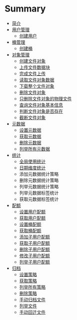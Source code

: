 # Summary

* [简介](README.md)
* [用户管理](user.md)
   * [创建用户](user_create.md)
* [桶管理](bucket.md)
   * [创建桶](bucket_create.md)
* [对象管理](object.md)
   * [创建文件对象](object_create.md)
   * [上传文件数据块](object_write.md)
   * [完成文件上传](object_finish.md)
   * [读取文件对象数据](object_read.md)
   * [下载整个文件对象](object_download.md)
   * [删除文件对象](object_remove.md)
   * [只删除文件对象的物理文件](object_removefileonly.md)
   * [查询文件对象基本信息](object_info.md)
   * [判断文件对象是否存在](object_exists.md)
   * [截断文件对象](object_truncate.md)
* [元数据](metadata.md)
   * [设置元数据](metadata_set.md)
   * [获取元数据](metatada_get.md)
   * [删除元数据](metadata_del.md)
   * [列举所有元数据](metadata_list.md)
* [统计](stat.md)
   * [全局使用统计](stat_global_count.md)
   * [日期维度统计](stat_date.md)
   * 添加元数据统计策略
   * 删除元数据统计策略
   * 列举元数据统计策略
   * 列举元数据标签统计
   * 获取元数据标签统计
* [配额](quota.md)
   * [设置用户配额](quota_user_set.md)
   * [获取用户配额](quota_user_get.md)
   * [设置桶配额](quota_bucket_set.md)
   * [获取桶配额](quota_bucket_get.md)
   * [添加子用户配额](quota_subuser_add.md)
   * [获取子用户配额](quota_subuser_get.md)
   * [删除子用户配额](quota_subuser_del.md)
   * [修改子用户配额](quota_subuser_mod.md)
   * [列举子用户配额](quota_subuser_list.md)
* [归档](archive.md)
   * [设置策略](archive_strategy_set.md)
   * [获取策略](strategy_get.md)
   * [列举所有策略](strategy_list.md)
   * [删除策略](strategy_del.md)
   * [手动归档文件](archive_manual.md)
   * [列举文件](archive_listfile.md)
   * [手动回迁文件](restore_manual.md)


